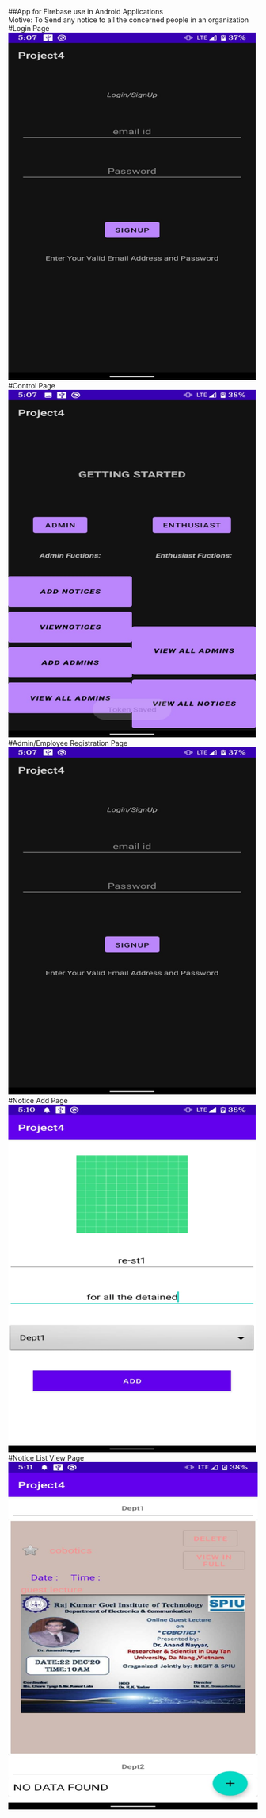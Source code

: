##App for Firebase use in Android Applications</br>
Motive: To Send any notice to all the concerned people in an organization</br>
#Login Page
<img src="screenshot1.jpg" alt="Login Page" title="Login Page" width="500" height="700"/>
#Control Page
<img src="screenshot2.jpg" alt="Control Page" title="Control Page" width="500" height="700"/>
#Admin/Employee Registration Page
<img src="screenshot1.jpg" alt="Admin/Employee Registration Page" title="Admin/Employee Registration Page" width="500" height="700"/>
#Notice Add Page
<img src="screenshot5.jpg" alt="Notice Add Page" title="Notice Add Page" width="500" height="700"/>
#Notice List View Page
<img src="screenshot4.jpg" alt="Notice View List Page" title="Notice List View Page" width="700" height="700"/>
